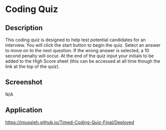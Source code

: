 # Coding Quiz

## Description
This coding quiz is designed to help test potential candidates for an interview. You will click the start button to begin the quiz. Select an answer to move on to the next question. If the wrong answer is selected, a 10 second penalty will occur. At the end of the quiz input your initials to be added to the High Score sheet (this can be accessed at all time though the link at the top of the quiz).

## Screenshot
N/A

## Application
https://jmussleh.github.io/Timed-Coding-Quiz-Final/Deployed 